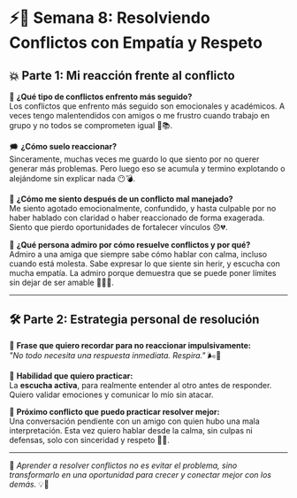 # ⚡🧠 Semana 8: Resolviendo Conflictos con Empatía y Respeto

## 💥 Parte 1: Mi reacción frente al conflicto

🧯 **¿Qué tipo de conflictos enfrento más seguido?**  
Los conflictos que enfrento más seguido son emocionales y académicos. A veces tengo malentendidos con amigos o me frustro cuando trabajo en grupo y no todos se comprometen igual 😤📚.

🗯️ **¿Cómo suelo reaccionar?**  
Sinceramente, muchas veces me guardo lo que siento por no querer generar más problemas. Pero luego eso se acumula y termino explotando o alejándome sin explicar nada 😶💣.

🤯 **¿Cómo me siento después de un conflicto mal manejado?**  
Me siento agotado emocionalmente, confundido, y hasta culpable por no haber hablado con claridad o haber reaccionado de forma exagerada. Siento que pierdo oportunidades de fortalecer vínculos 😞💔.

🌈 **¿Qué persona admiro por cómo resuelve conflictos y por qué?**  
Admiro a una amiga que siempre sabe cómo hablar con calma, incluso cuando está molesta. Sabe expresar lo que siente sin herir, y escucha con mucha empatía. La admiro porque demuestra que se puede poner límites sin dejar de ser amable 💬🧘‍♀️.

---

## 🛠️ Parte 2: Estrategia personal de resolución

💬 **Frase que quiero recordar para no reaccionar impulsivamente:**  
*"No todo necesita una respuesta inmediata. Respira."* 🌬️🧠

🤝 **Habilidad que quiero practicar:**  
La **escucha activa**, para realmente entender al otro antes de responder. Quiero validar emociones y comunicar lo mío sin atacar.

🧪 **Próximo conflicto que puedo practicar resolver mejor:**  
Una conversación pendiente con un amigo con quien hubo una mala interpretación. Esta vez quiero hablar desde la calma, sin culpas ni defensas, solo con sinceridad y respeto 🤝🌟.

---

🧠 *Aprender a resolver conflictos no es evitar el problema, sino transformarlo en una oportunidad para crecer y conectar mejor con los demás.* 💡💬
